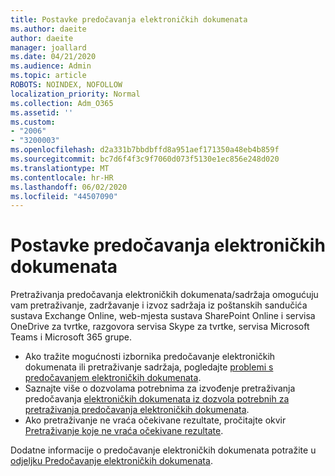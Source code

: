 ```yaml
---
title: Postavke predočavanja elektroničkih dokumenata
ms.author: daeite
author: daeite
manager: joallard
ms.date: 04/21/2020
ms.audience: Admin
ms.topic: article
ROBOTS: NOINDEX, NOFOLLOW
localization_priority: Normal
ms.collection: Adm_O365
ms.assetid: ''
ms.custom:
- "2006"
- "3200003"
ms.openlocfilehash: d2a331b7bbdbffd8a951aef171350a48eb4b859f
ms.sourcegitcommit: bc7d6f4f3c9f7060d073f5130e1ec856e248d020
ms.translationtype: MT
ms.contentlocale: hr-HR
ms.lasthandoff: 06/02/2020
ms.locfileid: "44507090"
---
```

# <a name="ediscovery-settings"></a>Postavke predočavanja elektroničkih dokumenata

Pretraživanja predočavanja elektroničkih dokumenata/sadržaja omogućuju vam pretraživanje, zadržavanje i izvoz sadržaja iz poštanskih sandučića sustava Exchange Online, web-mjesta sustava SharePoint Online i servisa OneDrive za tvrtke, razgovora servisa Skype za tvrtke, servisa Microsoft Teams i Microsoft 365 grupe.

- Ako tražite mogućnosti izbornika predočavanje elektroničkih dokumenata ili pretraživanje sadržaja, pogledajte [problemi s predočavanjem elektroničkih dokumenata](https://docs.microsoft.com/alchemyinsights/ediscovery-issues).
- Saznajte više o dozvolama potrebnima za izvođenje pretraživanja predočavanja [elektroničkih dokumenata iz dozvola potrebnih za pretraživanja predočavanja elektroničkih dokumenata](https://docs.microsoft.com/alchemyinsights/permissions-required-for-ediscovery-searches).
- Ako pretraživanje ne vraća očekivane rezultate, pročitajte okvir [Pretraživanje koje ne vraća očekivane rezultate](https://docs.microsoft.com/alchemyinsights/search-not-returning-expected-results).

Dodatne informacije o predočavanje elektroničkih dokumenata potražite u [odjeljku Predočavanje elektroničkih dokumenata](https://docs.microsoft.com/microsoft-365/compliance/ediscovery).
